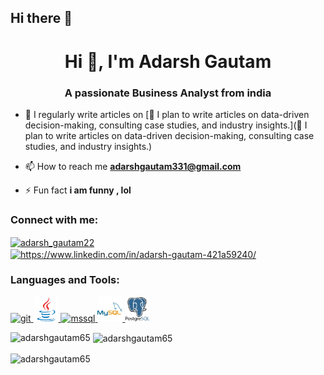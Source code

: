 ## Hi there 👋


<h1 align="center">Hi 👋, I'm Adarsh Gautam</h1>
<h3 align="center">A passionate Business Analyst from india</h3>





- 📝 I regularly write articles on [📝 I plan to write articles on data-driven decision-making, consulting case studies, and industry insights.](📝 I plan to write articles on data-driven decision-making, consulting case studies, and industry insights.)

- 📫 How to reach me **adarshgautam331@gmail.com**

- ⚡ Fun fact **i am funny , lol**

<h3 align="left">Connect with me:</h3>
<p align="left">
<a href="https://twitter.com/adarsh_gautam22" target="blank"><img align="center" src="https://raw.githubusercontent.com/rahuldkjain/github-profile-readme-generator/master/src/images/icons/Social/twitter.svg" alt="adarsh_gautam22" height="30" width="40" /></a>
<a href="https://linkedin.com/in/https://www.linkedin.com/in/adarsh-gautam-421a59240/" target="blank"><img align="center" src="https://raw.githubusercontent.com/rahuldkjain/github-profile-readme-generator/master/src/images/icons/Social/linked-in-alt.svg" alt="https://www.linkedin.com/in/adarsh-gautam-421a59240/" height="30" width="40" /></a>
</p>

<h3 align="left">Languages and Tools:</h3>
<p align="left"> <a href="https://git-scm.com/" target="_blank" rel="noreferrer"> <img src="https://www.vectorlogo.zone/logos/git-scm/git-scm-icon.svg" alt="git" width="40" height="40"/> </a> <a href="https://www.java.com" target="_blank" rel="noreferrer"> <img src="https://raw.githubusercontent.com/devicons/devicon/master/icons/java/java-original.svg" alt="java" width="40" height="40"/> </a> <a href="https://www.microsoft.com/en-us/sql-server" target="_blank" rel="noreferrer"> <img src="https://www.svgrepo.com/show/303229/microsoft-sql-server-logo.svg" alt="mssql" width="40" height="40"/> </a> <a href="https://www.mysql.com/" target="_blank" rel="noreferrer"> <img src="https://raw.githubusercontent.com/devicons/devicon/master/icons/mysql/mysql-original-wordmark.svg" alt="mysql" width="40" height="40"/> </a> <a href="https://www.postgresql.org" target="_blank" rel="noreferrer"> <img src="https://raw.githubusercontent.com/devicons/devicon/master/icons/postgresql/postgresql-original-wordmark.svg" alt="postgresql" width="40" height="40"/> </a> </p>

<p><img align="left" src="https://github-readme-stats.vercel.app/api/top-langs?username=adarshgautam65&show_icons=true&locale=en&layout=compact" alt="adarshgautam65" /></p>

<p>&nbsp;<img align="center" src="https://github-readme-stats.vercel.app/api?username=adarshgautam65&show_icons=true&locale=en" alt="adarshgautam65" /></p>

<p><img align="center" src="https://github-readme-streak-stats.herokuapp.com/?user=adarshgautam65&" alt="adarshgautam65" /></p>
<!--
**adarsh72456/adarsh72456** is a ✨ _special_ ✨ repository because its `README.md` (this file) appears on your GitHub profile.

Here are some ideas to get you started:

- 🔭 I’m currently working on ...
- 🌱 I’m currently learning ...
- 👯 I’m looking to collaborate on ...
- 🤔 I’m looking for help with ...
- 💬 Ask me about ...
- 📫 How to reach me: ...
- 😄 Pronouns: ...
- ⚡ Fun fact: ...
-->
